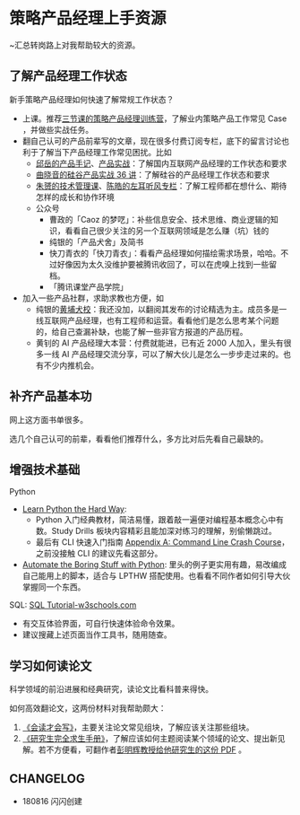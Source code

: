 # 策略产品经理上手资源

~汇总转岗路上对我帮助较大的资源。

## 了解产品经理工作状态

新手策略产品经理如何快速了解常规工作状态？

- 上课。推荐[三节课的策略产品经理训练营](https://road2strategypm.ishanshan.im/Course3jkSPM/ChapCourseStrategyPM.html)，了解业内策略产品工作常见 Case ，并做些实战任务。
- 翻自己认可的产品前辈写的文章，现在很多付费订阅专栏，底下的留言讨论也利于了解当下产品经理工作常见困扰。比如
    - [邱岳的产品手记](http://stuq.com/a/100t1)、[产品实战](http://stuq.com/a/100t2)：了解国内互联网产品经理的工作状态和要求
    - [曲晓音的硅谷产品实战 36 讲](http://stuq.com/a/1001u)：了解硅谷的产品经理工作状态和要求
    - [朱赟的技术管理课](http://stuq.com/a/100sZ)、[陈皓的左耳听风专栏](http://stuq.com/a/100t0)：了解工程师都在想什么、期待怎样的成长和协作环境
    - 公众号
        - 曹政的「Caoz 的梦呓」：补些信息安全、技术思维、商业逻辑的知识，看看自己很少关注的另一个互联网领域是怎么赚（坑）钱的
        - 纯银的「产品犬舍」及简书
        - 快刀青衣的「快刀青衣」：看看产品经理如何描绘需求场景，哈哈。不过好像因为太久没维护要被腾讯收回了，可以在虎嗅上找到一些留档。
        - 「腾讯课堂产品学院」
- 加入一些产品社群，求助求教也方便，如
    - 纯银的[黄埔犬校](https://weibo.com/ttarticle/p/show?id=2309404149425286047626&sudaref=www.google.com&display=0&retcode=6102)：我还没加，以翻阅其发布的讨论精选为主。成员多是一线互联网产品经理，也有工程师和运营。看看他们是怎么思考某个问题的，给自己查漏补缺，也能了解一些非官方报道的产品历程。
    - 黄钊的 AI 产品经理大本营：付费就能进，已有近 2000 人加入，里头有很多一线 AI 产品经理交流分享，可以了解大伙儿是怎么一步步走过来的。也有不少内推机会。


## 补齐产品基本功

网上这方面书单很多。

选几个自己认可的前辈，看看他们推荐什么，多方比对后先看自己最缺的。

## 增强技术基础

Python

- [Learn Python the Hard Way](https://learnpythonthehardway.org/python3/preface.html): 
    - Python 入门经典教材，简洁易懂，跟着敲一遍便对编程基本概念心中有数。Study Drills 板块内容精彩且能加深对练习的理解，别偷懒跳过。
    - 最后有 CLI 快速入门指南 [Appendix A: Command Line Crash Course](https://learnpythonthehardway.org/python3/appendixa.html)，之前没接触 CLI 的建议先看这部分。
- [Automate the Boring Stuff with Python](https://automatetheboringstuff.com/): 里头的例子更实用有趣，易改编成自己能用上的脚本，适合与 LPTHW 搭配使用。也看看不同作者如何引导大伙掌握同一个东西。

SQL: [SQL Tutorial-w3schools.com](https://www.w3schools.com/sql/default.asp)

- 有交互体验界面，可自行快速体验命令效果。
- 建议搜藏上述页面当作工具书，随用随查。

## 学习如何读论文

科学领域的前沿进展和经典研究，读论文比看科普来得快。

如何高效翻论文，这两份材料对我帮助颇大：

1. [《会读才会写》](https://book.douban.com/subject/26655043/)，主要关注论文常见组块，了解应该关注那些组块。
2. [《研究生完全求生手册》](https://book.douban.com/subject/27108502/)，了解应该如何主题阅读某个领域的论文、提出新见解。若不方便看，可翻作者[彭明辉教授给他研究生的这份 PDF](http://cardstatic.openmindclub.com/share/hblabppsc_m%20h.%20perng.pdf) 。

## CHANGELOG 

- 180816 闪闪创建